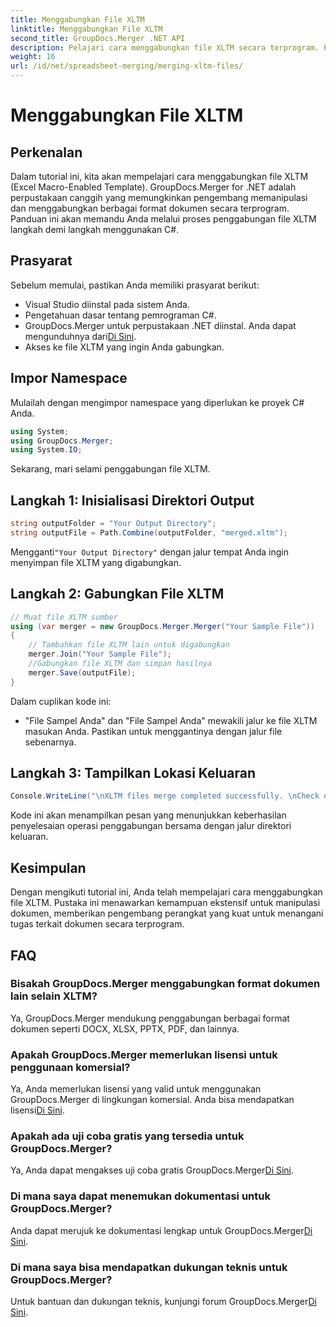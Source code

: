 ```yaml
---
title: Menggabungkan File XLTM
linktitle: Menggabungkan File XLTM
second_title: GroupDocs.Merger .NET API
description: Pelajari cara menggabungkan file XLTM secara terprogram. Panduan langkah demi langkah dengan contoh kode.
weight: 16
url: /id/net/spreadsheet-merging/merging-xltm-files/
---
```


# Menggabungkan File XLTM

## Perkenalan
Dalam tutorial ini, kita akan mempelajari cara menggabungkan file XLTM (Excel Macro-Enabled Template). GroupDocs.Merger for .NET adalah perpustakaan canggih yang memungkinkan pengembang memanipulasi dan menggabungkan berbagai format dokumen secara terprogram. Panduan ini akan memandu Anda melalui proses penggabungan file XLTM langkah demi langkah menggunakan C#.
## Prasyarat
Sebelum memulai, pastikan Anda memiliki prasyarat berikut:
- Visual Studio diinstal pada sistem Anda.
- Pengetahuan dasar tentang pemrograman C#.
-  GroupDocs.Merger untuk perpustakaan .NET diinstal. Anda dapat mengunduhnya dari[Di Sini](https://releases.groupdocs.com/merger/net/).
- Akses ke file XLTM yang ingin Anda gabungkan.

## Impor Namespace
Mulailah dengan mengimpor namespace yang diperlukan ke proyek C# Anda.
```csharp
using System; 
using GroupDocs.Merger;
using System.IO;
```

Sekarang, mari selami penggabungan file XLTM.
## Langkah 1: Inisialisasi Direktori Output
```csharp
string outputFolder = "Your Output Directory";
string outputFile = Path.Combine(outputFolder, "merged.xltm");
```
 Mengganti`"Your Output Directory"` dengan jalur tempat Anda ingin menyimpan file XLTM yang digabungkan.
## Langkah 2: Gabungkan File XLTM
```csharp
// Muat file XLTM sumber
using (var merger = new GroupDocs.Merger.Merger("Your Sample File"))
{
    // Tambahkan file XLTM lain untuk digabungkan
    merger.Join("Your Sample File");
    //Gabungkan file XLTM dan simpan hasilnya
    merger.Save(outputFile);
}
```
Dalam cuplikan kode ini:
- "File Sampel Anda" dan "File Sampel Anda" mewakili jalur ke file XLTM masukan Anda. Pastikan untuk menggantinya dengan jalur file sebenarnya.
## Langkah 3: Tampilkan Lokasi Keluaran
```csharp
Console.WriteLine("\nXLTM files merge completed successfully. \nCheck output in {0}", outputFolder);
```
Kode ini akan menampilkan pesan yang menunjukkan keberhasilan penyelesaian operasi penggabungan bersama dengan jalur direktori keluaran.

## Kesimpulan
Dengan mengikuti tutorial ini, Anda telah mempelajari cara menggabungkan file XLTM. Pustaka ini menawarkan kemampuan ekstensif untuk manipulasi dokumen, memberikan pengembang perangkat yang kuat untuk menangani tugas terkait dokumen secara terprogram.

## FAQ
### Bisakah GroupDocs.Merger menggabungkan format dokumen lain selain XLTM?
Ya, GroupDocs.Merger mendukung penggabungan berbagai format dokumen seperti DOCX, XLSX, PPTX, PDF, dan lainnya.
### Apakah GroupDocs.Merger memerlukan lisensi untuk penggunaan komersial?
 Ya, Anda memerlukan lisensi yang valid untuk menggunakan GroupDocs.Merger di lingkungan komersial. Anda bisa mendapatkan lisensi[Di Sini](https://purchase.groupdocs.com/buy).
### Apakah ada uji coba gratis yang tersedia untuk GroupDocs.Merger?
 Ya, Anda dapat mengakses uji coba gratis GroupDocs.Merger[Di Sini](https://releases.groupdocs.com/).
### Di mana saya dapat menemukan dokumentasi untuk GroupDocs.Merger?
Anda dapat merujuk ke dokumentasi lengkap untuk GroupDocs.Merger[Di Sini](https://tutorials.groupdocs.com/merger/net/).
### Di mana saya bisa mendapatkan dukungan teknis untuk GroupDocs.Merger?
 Untuk bantuan dan dukungan teknis, kunjungi forum GroupDocs.Merger[Di Sini](https://forum.groupdocs.com/c/merger/32).